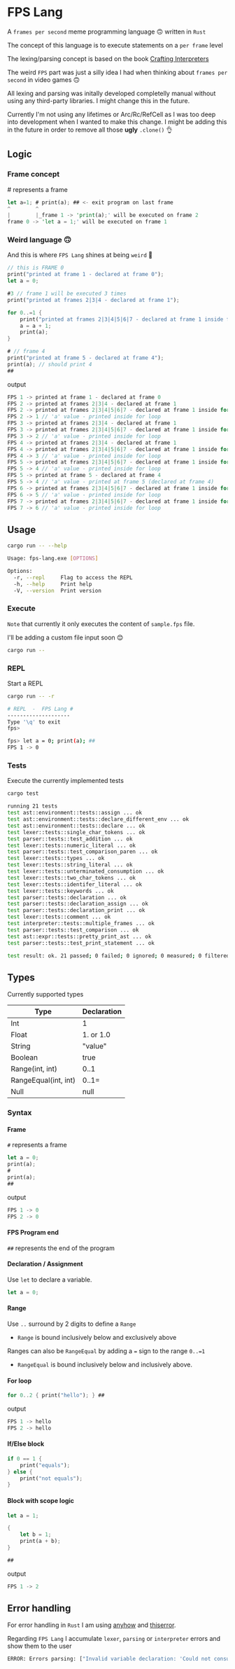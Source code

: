 # FPS Lang

A `frames per second` meme programming language 🙃 written in `Rust`

The concept of this language is to execute statements on a `per frame` level

The lexing/parsing concept is based on the book [Crafting Interpreters](https://craftinginterpreters.com/)

The weird `FPS` part was just a silly idea I had when thinking about `frames per second` in video games 🙃

All lexing and parsing was initally developed completelly manual without using any third-party libraries. I might change this in the future.

Currently I'm not using any lifetimes or Arc/Rc/RefCell as I was too deep into development when I wanted to make this change. I might be adding this in the future in order to remove all those **ugly** `.clone()` 👌

## Logic

### Frame concept

\# represents a frame

```rust
let a=1; # print(a); ## <- exit program on last frame
^        ^
|        |_frame 1 -> 'print(a);' will be executed on frame 2
frame 0 -> 'let a = 1;' will be executed on frame 1
```

### Weird language 🙃

And this is where `FPS Lang` shines at being `weird` 🤣

```rust
// this is FRAME 0
print("printed at frame 1 - declared at frame 0");
let a = 0;

#3 // frame 1 will be executed 3 times
print("printed at frames 2|3|4 - declared at frame 1");

for 0..=1 {
    print("printed at frames 2|3|4|5|6|7 - declared at frame 1 inside for loop"); 
    a = a + 1;
    print(a);
}

# // frame 4
print("printed at frame 5 - declared at frame 4");
print(a); // should print 4
##
```

output
```rust
FPS 1 -> printed at frame 1 - declared at frame 0
FPS 2 -> printed at frames 2|3|4 - declared at frame 1
FPS 2 -> printed at frames 2|3|4|5|6|7 - declared at frame 1 inside for loop
FPS 2 -> 1 // 'a' value - printed inside for loop
FPS 3 -> printed at frames 2|3|4 - declared at frame 1
FPS 3 -> printed at frames 2|3|4|5|6|7 - declared at frame 1 inside for loop
FPS 3 -> 2 // 'a' value - printed inside for loop
FPS 4 -> printed at frames 2|3|4 - declared at frame 1
FPS 4 -> printed at frames 2|3|4|5|6|7 - declared at frame 1 inside for loop
FPS 4 -> 3 // 'a' value - printed inside for loop
FPS 5 -> printed at frames 2|3|4|5|6|7 - declared at frame 1 inside for loop
FPS 5 -> 4 // 'a' value - printed inside for loop
FPS 5 -> printed at frame 5 - declared at frame 4
FPS 5 -> 4 // 'a' value - printed at frame 5 (declared at frame 4)
FPS 6 -> printed at frames 2|3|4|5|6|7 - declared at frame 1 inside for loop
FPS 6 -> 5 // 'a' value - printed inside for loop
FPS 7 -> printed at frames 2|3|4|5|6|7 - declared at frame 1 inside for loop
FPS 7 -> 6 // 'a' value - printed inside for loop
```

## Usage

```sh
cargo run -- --help

Usage: fps-lang.exe [OPTIONS]

Options:
  -r, --repl     Flag to access the REPL
  -h, --help     Print help
  -V, --version  Print version
```

### Execute

`Note` that currently it only executes the content of `sample.fps` file.

I'll be adding a custom file input soon 😊

```sh
cargo run --
```

### REPL

Start a REPL

```sh
cargo run -- -r

# REPL  -  FPS Lang #
--------------------
Type '\q' to exit
fps>
```

```sh
fps> let a = 0; print(a); ##
FPS 1 -> 0
```

### Tests

Execute the currently implemented tests

```sh
cargo test

running 21 tests
test ast::environment::tests::assign ... ok
test ast::environment::tests::declare_different_env ... ok
test ast::environment::tests::declare ... ok
test lexer::tests::single_char_tokens ... ok
test parser::tests::test_addition ... ok
test lexer::tests::numeric_literal ... ok
test parser::tests::test_comparison_paren ... ok
test lexer::tests::types ... ok
test lexer::tests::string_literal ... ok
test lexer::tests::unterminated_consumption ... ok
test lexer::tests::two_char_tokens ... ok
test lexer::tests::identifer_literal ... ok
test lexer::tests::keywords ... ok
test parser::tests::declaration ... ok
test parser::tests::declaration_assign ... ok
test parser::tests::declaration_print ... ok
test lexer::tests::comment ... ok
test interpreter::tests::multiple_frames ... ok
test parser::tests::test_comparison ... ok
test ast::expr::tests::pretty_print_ast ... ok
test parser::tests::test_print_statement ... ok

test result: ok. 21 passed; 0 failed; 0 ignored; 0 measured; 0 filtered out; finished in 0.00s
```



## Types

Currently supported types

| Type                 | Declaration |
| -------------------- | ----------- |
| Int                  | 1           |
| Float                | 1. or 1.0   |
| String               | "value"     |
| Boolean              | true        |
| Range(int, int)      | 0..1        |
| RangeEqual(int, int) | 0..1=       |
| Null                 | null        |


### Syntax

#### Frame

`#` represents a frame

```rust
let a = 0;
print(a);
# 
print(a);
##
```

output
```rust
FPS 1 -> 0
FPS 2 -> 0
```

#### FPS Program end

`##` represents the end of the program

#### Declaration / Assignment

Use `let` to declare a variable.

```rust
let a = 0;
```

#### Range

Use `..` surround by 2 digits to define a `Range`

- `Range` is bound inclusively below and exclusively above

Ranges can also be `RangeEqual` by adding a `=` sign to the range `0..=1`

- `RangeEqual` is bound inclusively below and inclusively above.

#### For loop

```rust
for 0..2 { print("hello"); } ##
```

output
```rust
FPS 1 -> hello
FPS 2 -> hello
```

#### If/Else block

```rust
if 0 == 1 {
    print("equals");
} else {
    print("not equals");
}
```

#### Block with scope logic

```rust
let a = 1;

{
    let b = 1;
    print(a + b);
}

##
```

output
```rust
FPS 1 -> 2
```

## Error handling

For error handling in `Rust` I am using [anyhow](https://docs.rs/anyhow/latest/anyhow/) and [thiserror](https://docs.rs/thiserror/latest/thiserror/).

Regarding `FPS Lang` I accumulate `lexer`, `parsing` or `interpreter` errors and show them to the user

```sh
ERROR: Errors parsing: ["Invalid variable declaration: 'Could not consume: '\"Expected ';' after declaration\"''", "Could not consume: '\"Expected ';' after statement\"'"]
```
